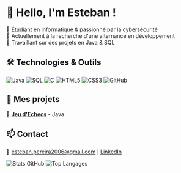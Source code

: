 # 👋 Hello, I'm Esteban !

🔹 Étudiant en informatique & passionné par la cybersécurité  
🔹 Actuellement à la recherche d'une alternance en développement  
🔹 Travaillant sur des projets en Java & SQL  

## 🛠️ Technologies & Outils
![Java](https://img.shields.io/badge/Java-ED8B00?style=for-the-badge&logo=java&logoColor=white)
![SQL](https://img.shields.io/badge/SQL-4479A1?style=for-the-badge&logo=postgresql&logoColor=white)
![C](https://img.shields.io/badge/C-00599C?style=for-the-badge&logo=c&logoColor=white)
![HTML5](https://img.shields.io/badge/HTML5-E34F26?style=for-the-badge&logo=html5&logoColor=white)
![CSS3](https://img.shields.io/badge/CSS3-1572B6?style=for-the-badge&logo=css3&logoColor=white)
![GitHub](https://img.shields.io/badge/GitHub-181717?style=for-the-badge&logo=github&logoColor=white)

## 🚀 Mes projets
🔹 [**Jeu d'Echecs**](https://github.com/ton-user/suivi-depenses) - Java

## 📫 Contact
📧 [esteban.pereira2006@gmail.com](mailto:esteban.pereira2006@gmail.com) | [LinkedIn](https://www.linkedin.com/in/esteban-pereira)


![Stats GitHub](https://github-readme-stats.vercel.app/api?username=esteban-pereira&show_icons=true&theme=tokyonight)
![Top Langages](https://github-readme-stats.vercel.app/api/top-langs/?username=esteban-pereira&layout=compact&theme=tokyonight)


